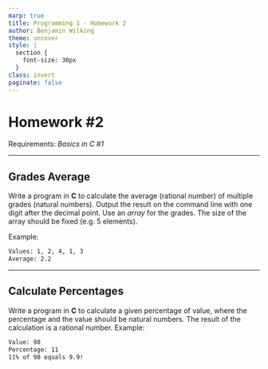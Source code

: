 ```yaml
---
marp: true
title: Programming 1 - Homework 2
author: Benjamin Wilking
theme: uncover
style: |
  section {
    font-size: 30px
  }
class: invert
paginate: false
---
```

<!-- markdownlint-disable MD033 MD025 -->

# Homework #2

Requirements: *Basics in C #1*

---

## Grades Average

Write a program in **C** to calculate the average (rational number) of multiple grades (natural numbers). Output the result on the command line with one digit after the decimal point. Use an *array* for the grades. The size of the array should be fixed (e.g. 5 elements).

Example:

```sh
Values: 1, 2, 4, 1, 3
Average: 2.2  
```

---

## Calculate Percentages

Write a program in **C** to calculate a given percentage of value, where the percentage and the value should be natural numbers. The result of the calculation is a rational number.
Example:

```sh
Value: 90
Percentage: 11
11% of 90 equals 9.9!
```

